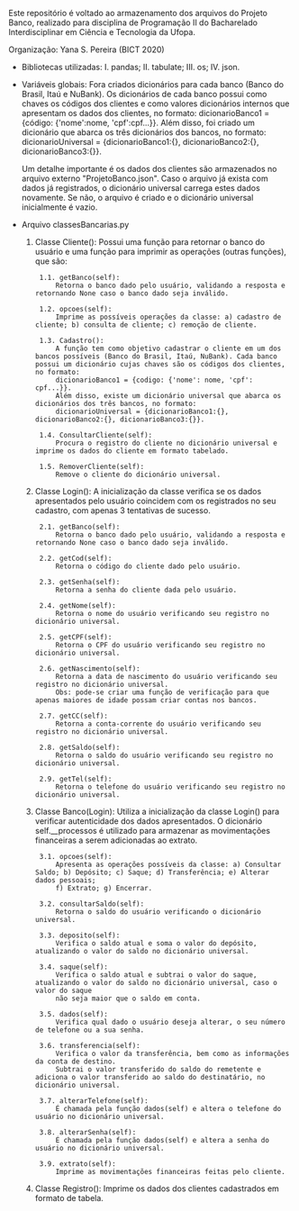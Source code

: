Este repositório é voltado ao armazenamento dos arquivos do Projeto Banco, realizado para disciplina
de Programação II do Bacharelado Interdisciplinar em Ciência e Tecnologia da Ufopa.

Organização: Yana S. Pereira (BICT 2020)

- Bibliotecas utilizadas:
    I. pandas;
    II. tabulate;
    III. os;
    IV. json.

- Variáveis globais:
    Fora criados dicionários para cada banco (Banco do Brasil, Itaú e NuBank). 
    Os dicionários de cada banco possui como chaves os códigos dos clientes e como valores dicionários internos que apresentam os dados dos clientes, no formato: 
    dicionarioBanco1 = {código: {'nome':nome, 'cpf':cpf...}}.
    Além disso, foi criado um dicionário que abarca os três dicionários dos bancos, no formato:
    dicionarioUniversal = {dicionarioBanco1:{}, dicionarioBanco2:{}, dicionarioBanco3:{}}.

    Um detalhe importante é os dados dos clientes são armazenados no arquivo externo "ProjetoBanco.json". Caso o arquivo já exista com dados já
    registrados, o dicionário universal carrega estes dados novamente. Se não, o arquivo é criado e o dicionário universal inicialmente é vazio.


- Arquivo classesBancarias.py  

    1. Classe Cliente():
        Possui uma função para retornar o banco do usuário e uma função para imprimir as operações (outras funções), que são:

            1.1. getBanco(self):
                Retorna o banco dado pelo usuário, validando a resposta e retornando None caso o banco dado seja inválido.

            1.2. opcoes(self):
                Imprime as possíveis operações da classe: a) cadastro de cliente; b) consulta de cliente; c) remoção de cliente.

            1.3. Cadastro():
                A função tem como objetivo cadastrar o cliente em um dos bancos possíveis (Banco do Brasil, Itaú, NuBank). Cada banco possui um dicionário cujas chaves são os códigos dos clientes, no formato:
                dicionarioBanco1 = {codigo: {'nome': nome, 'cpf': cpf...}}.
                Além disso, existe um dicionário universal que abarca os dicionários dos três bancos, no formato:
                dicionarioUniversal = {dicionarioBanco1:{}, dicionarioBanco2:{}, dicionarioBanco3:{}}.

            1.4. ConsultarCliente(self):
                Procura o registro do cliente no dicionário universal e imprime os dados do cliente em formato tabelado.

            1.5. RemoverCliente(self):
                Remove o cliente do dicionário universal.

    2. Classe Login():
        A inicialização da classe verifica se os dados apresentados pelo usuário coincidem com os registrados no seu cadastro, com 
        apenas 3 tentativas de sucesso.

            2.1. getBanco(self):
                Retorna o banco dado pelo usuário, validando a resposta e retornando None caso o banco dado seja inválido.
            
            2.2. getCod(self):
                Retorna o código do cliente dado pelo usuário.

            2.3. getSenha(self):
                Retorna a senha do cliente dada pelo usuário.

            2.4. getNome(self):
                Retorna o nome do usuário verificando seu registro no dicionário universal.
            
            2.5. getCPF(self):
                Retorna o CPF do usuário verificando seu registro no dicionário universal.

            2.6. getNascimento(self):
                Retorna a data de nascimento do usuário verificando seu registro no dicionário universal.
                Obs: pode-se criar uma função de verificação para que apenas maiores de idade possam criar contas nos bancos.

            2.7. getCC(self):
                Retorna a conta-corrente do usuário verificando seu registro no dicionário universal.

            2.8. getSaldo(self):
                Retorna o saldo do usuário verificando seu registro no dicionário universal.

            2.9. getTel(self):
                Retorna o telefone do usuário verificando seu registro no dicionário universal.

    3. Classe Banco(Login):
        Utiliza a inicialização da classe Login() para verificar autenticidade dos dados apresentados.
        O dicionário self.__processos é utilizado para armazenar as movimentações financeiras a serem adicionadas ao extrato.

            3.1. opcoes(self):
                Apresenta as operações possíveis da classe: a) Consultar Saldo; b) Depósito; c) Saque; d) Transferência; e) Alterar dados pessoais;
                f) Extrato; g) Encerrar.

            3.2. consultarSaldo(self):
                Retorna o saldo do usuário verificando o dicionário universal.

            3.3. deposito(self):
                Verifica o saldo atual e soma o valor do depósito, atualizando o valor do saldo no dicionário universal.

            3.4. saque(self):
                Verifica o saldo atual e subtrai o valor do saque, atualizando o valor do saldo no dicionário universal, caso o valor do saque
                não seja maior que o saldo em conta.

            3.5. dados(self):
                Verifica qual dado o usuário deseja alterar, o seu número de telefone ou a sua senha. 

            3.6. transferencia(self):
                Verifica o valor da transferência, bem como as informações da conta de destino.
                Subtrai o valor transferido do saldo do remetente e adiciona o valor transferido ao saldo do destinatário, no dicionário universal.

            3.7. alterarTelefone(self):
                É chamada pela função dados(self) e altera o telefone do usuário no dicionário universal.

            3.8. alterarSenha(self):
                É chamada pela função dados(self) e altera a senha do usuário no dicionário universal. 

            3.9. extrato(self):
                Imprime as movimentações financeiras feitas pelo cliente.


    4. Classe Registro():
            Imprime os dados dos clientes cadastrados em formato de tabela.     